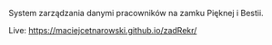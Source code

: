 System zarządzania danymi pracowników na zamku Pięknej i Bestii.

Live: https://maciejcetnarowski.github.io/zadRekr/
